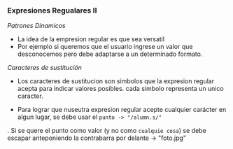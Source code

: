 ### Expresiones Regualares II

_Patrones Dinamicos_

- La idea de la empresion regular es que sea versatil
- Por ejemplo si queremos que el usuario ingrese un valor que desconocemos pero debe adaptarse a un determinado formato.

_Caracteres de sustitución_

- Los caracteres de sustitucion son simbolos que la expresion regular acepta para indicar valores posibles. cada simbolo representa un unico caracter.

- Para lograr que nuseutra expresion regular acepte cualquier carácter en algun lugar, se debe usar el `punto -> "/alumn.s/"`

. Si se quere el punto como valor (y no como `cualquie cosa`) se debe escapar anteponiendo la contrabarra por delante -> "foto\.jpg"


